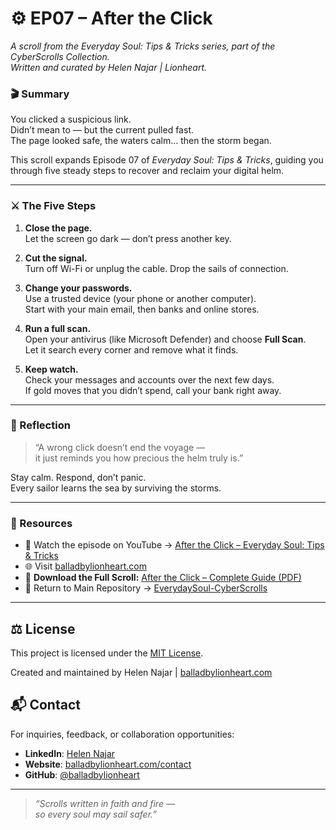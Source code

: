 # ⚙️ EP07 – After the Click  
_A scroll from the Everyday Soul: Tips & Tricks series, part of the CyberScrolls Collection._  
_Written and curated by Helen Najar | Lionheart._


### 🎬 Summary  
You clicked a suspicious link.  
Didn’t mean to — but the current pulled fast.  
The page looked safe, the waters calm… then the storm began.  

This scroll expands Episode 07 of *Everyday Soul: Tips & Tricks*, guiding you through five steady steps to recover and reclaim your digital helm.

---

### ⚔️ The Five Steps  

1. **Close the page.**  
   Let the screen go dark — don’t press another key.  

2. **Cut the signal.**  
   Turn off Wi-Fi or unplug the cable. Drop the sails of connection.  

3. **Change your passwords.**  
   Use a trusted device (your phone or another computer).  
   Start with your main email, then banks and online stores.  

4. **Run a full scan.**  
   Open your antivirus (like Microsoft Defender) and choose **Full Scan**.  
   Let it search every corner and remove what it finds.  

5. **Keep watch.**  
   Check your messages and accounts over the next few days.  
   If gold moves that you didn’t spend, call your bank right away.

---

### 🌅 Reflection  
> “A wrong click doesn’t end the voyage —  
> it just reminds you how precious the helm truly is.”  

Stay calm. Respond, don’t panic.  
Every sailor learns the sea by surviving the storms.

---

### 🧭 Resources  
- 🎥 Watch the episode on YouTube → [After the Click – Everyday Soul: Tips & Tricks](https://youtube.com/@BalladByLionheart)  
- 🌐 Visit [balladbylionheart.com](https://balladbylionheart.com)  
- 📜 **Download the Full Scroll:** [After the Click – Complete Guide (PDF)](./EverydaySoul-CyberScrolls_EP07_AfterTheClick.pdf)  
- 📂 Return to Main Repository → [EverydaySoul-CyberScrolls](../README.md)

---

## ⚖️ License

This project is licensed under the [MIT License](../LICENSE).

Created and maintained by Helen Najar | [balladbylionheart.com](https://www.balladbylionheart.com)


## 📬 Contact

For inquiries, feedback, or collaboration opportunities:
- **LinkedIn**: [Helen Najar](https://www.linkedin.com/in/helen-najar)  
- **Website**: [balladbylionheart.com/contact](https://www.balladbylionheart.com/contact)  
- **GitHub**: [@balladbylionheart](https://github.com/balladbylionheart)  

---
> *“Scrolls written in faith and fire —  
> so every soul may sail safer.”*